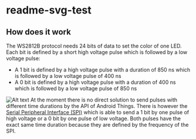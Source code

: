# readme-svg-test
How does it work
---------------------
The WS2812B protocol needs 24 bits of data to set the color of one LED. Each bit is defined by a short high voltage pulse which is followed by a low voltage pulse: 
* A 1 bit is defined by a high voltage pulse with a duration of 850 ns which is followed by a low voltage pulse of 400 ns
* A 0 bit is defined by a high voltage pulse with a duration of 400 ns which is followed by a low voltage pulse of 850 ns
 
![Alt text](https://rawgit.com/Ic-ks/readme-svg-test/master/ws2812b-timings.svg "Timings")
At the moment there is no direct solution to send pulses with different time durations by the API of Android Things. There is however the [Serial Peripheral Interface (SPI)](https://developer.android.com/things/sdk/pio/spi.html) which is able to send a 1 bit by one pulse of high voltage or a 0 bit by one pulse of low voltage. Both pulses have the exact same time duration because they are defined by the frequency of the SPI.

